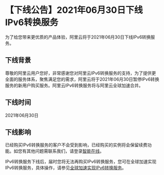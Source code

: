 # 【下线公告】2021年06月30日下线IPv6转换服务

为了给您带来更优质的产品体验，阿里云将于2021年06月30日下线IPv6转换服务。

## 下线背景

尊敬的阿里云用户您好，非常感谢您对阿里云IPv6转换服务的支持，为了提供更全面的服务体系，聚焦满足您的需求，阿里云将于2021年06月30日暂停IPv6转换服务的新用户购买服务。阿里云IPv6转换服务将与阿里云全球加速合并。

## 下线时间

2021年06月30日

## 下线影响

已经购买IPv6转换服务的客户不会受到影响，已经购买的实例将会保留续费功能。如您有其他问题需联系我们，请登录[智能在线](https://ia.aliyun.com/home)。

IPv6转换服务下线后，届时您将无法再购买IPv6转换服务，您可在全球加速实现IPv6转换服务，具体操作，请参见[全球加速实现IPv6转换服务](/cn.zh-CN/快速入门/全球加速实现IPv6转换服务.md)。

